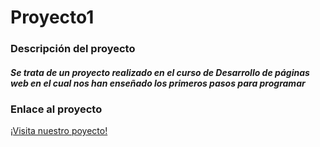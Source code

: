 # Proyecto1

### Descripción del proyecto
##### Se trata de un proyecto realizado en el curso de _**Desarrollo de páginas web**_ en el cual nos han enseñado los primeros pasos para _programar_

### Enlace al proyecto
[¡Visita nuestro poyecto!](http://ies-pnegras.centros.castillalamancha.es/)

